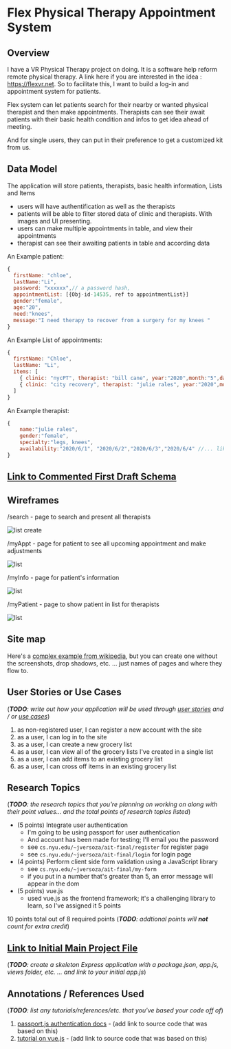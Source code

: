 # Flex Physical Therapy Appointment System

## Overview

I have a VR Physical Therapy project on doing. It is a software help reform remote physical therapy. A link here if you are interested in the idea : https://flexvr.net. So to facilitate this, I want to build a log-in and appointment system for patients. 

Flex system can let patients search for their nearby or wanted physical therapist and then make appointments. Therapists can see their await patients with their basic health condition and infos to get idea ahead of meeting. 

And for single users, they can put in their preference to get a customized kit from us. 


## Data Model

The application will store patients, therapists, basic health information, Lists and Items
* users will have authentification as well as the therapists
* patients will be able to filter stored data of clinic and therapists. With images and UI presenting. 
* users can make multiple appointments in table, and view their appointments
* therapist can see their awaiting patients in table and according data


An Example patient:

```javascript
{
  firstName: "chloe",
  lastName:"Li",
  password: "xxxxxx",// a password hash,
  appointmentList: [{Obj-id-14535, ref to appointmentList}]
  gender:"female",
  age:"20",
  need:"knees",
  message:"I need therapy to recover from a surgery for my knees "
}
```

An Example List of appointments:

```javascript
{
  firstName: "Chloe",
  lastName: "Li",
  items: [
    { clinic: "nycPT", therapist: "bill cane", year:"2020",month:"5",day:"1"},
    { clinic: "city recovery", therapist: "julie rales", year:"2020",month:"6",day:"1"},
  ]
}
```
An Example therapist:

```javascript
{
    name:"julie rales",
    gender:"female",
    specialty:"legs, knees",
    availability:"2020/6/1", "2020/6/2","2020/6/3","2020/6/4" //... like an calender
}
```

## [Link to Commented First Draft Schema](db.js) 


## Wireframes

/search - page to search and present all therapists

![list create](documentation/search.jpg)

/myAppt - page for patient to see all upcoming appointment and make adjustments

![list](documentation/myAppt.jpg)

/myInfo - page for patient's information

![list](documentation/myInfo.jpg)

/myPatient - page to show patient in list for therapists

![list](documentation/myPatient.jpg)

## Site map


Here's a [complex example from wikipedia](https://upload.wikimedia.org/wikipedia/commons/2/20/Sitemap_google.jpg), but you can create one without the screenshots, drop shadows, etc. ... just names of pages and where they flow to.

## User Stories or Use Cases

(___TODO__: write out how your application will be used through [user stories](http://en.wikipedia.org/wiki/User_story#Format) and / or [use cases](https://www.mongodb.com/download-center?jmp=docs&_ga=1.47552679.1838903181.1489282706#previous)_)

1. as non-registered user, I can register a new account with the site
2. as a user, I can log in to the site
3. as a user, I can create a new grocery list
4. as a user, I can view all of the grocery lists I've created in a single list
5. as a user, I can add items to an existing grocery list
6. as a user, I can cross off items in an existing grocery list

## Research Topics

(___TODO__: the research topics that you're planning on working on along with their point values... and the total points of research topics listed_)

* (5 points) Integrate user authentication
    * I'm going to be using passport for user authentication
    * And account has been made for testing; I'll email you the password
    * see <code>cs.nyu.edu/~jversoza/ait-final/register</code> for register page
    * see <code>cs.nyu.edu/~jversoza/ait-final/login</code> for login page
* (4 points) Perform client side form validation using a JavaScript library
    * see <code>cs.nyu.edu/~jversoza/ait-final/my-form</code>
    * if you put in a number that's greater than 5, an error message will appear in the dom
* (5 points) vue.js
    * used vue.js as the frontend framework; it's a challenging library to learn, so I've assigned it 5 points

10 points total out of 8 required points (___TODO__: addtional points will __not__ count for extra credit_)


## [Link to Initial Main Project File](app.js) 

(___TODO__: create a skeleton Express application with a package.json, app.js, views folder, etc. ... and link to your initial app.js_)

## Annotations / References Used

(___TODO__: list any tutorials/references/etc. that you've based your code off of_)

1. [passport.js authentication docs](http://passportjs.org/docs) - (add link to source code that was based on this)
2. [tutorial on vue.js](https://vuejs.org/v2/guide/) - (add link to source code that was based on this)

